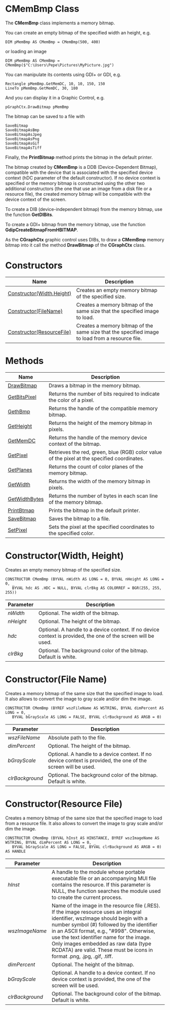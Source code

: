 # CMemBmp Class

The **CMemBmp** class implements a memory bitmap.

You can create an empty bitmap of the specified width an height, e.g.

```
DIM pMemBmp AS CMemBmp = CMemBmp(500, 400)
```

or loading an image

```
DIM pMemBmp AS CMemBmp = CMemBmp($"C:\Users\Pepe\Pictures\MyPicture.jpg")
```

You can manipulate its contents using GDI+ or GDI, e.g.

```
Rectangle pMemBmp.GetMemDC, 10, 10, 150, 150
LineTo pMemBmp.GetMemDC, 30, 180
```

And you can display it in a Graphic Control, e.g.

```
pGraphCtx.DrawBitmap pMemBmp
```

The bitmap can be saved to a file with

```
SaveBitmap
SaveBitmapAsBmp
SaveBitmapAsJpeg
SaveBitmapAsPng
SaveBitmapAsGif
SaveBitmapAsTiff
```

Finally, the **PrintBitmap** method prints the bitmap in the default printer.

The bitmap created by **CMemBmp** is a DDB (Device-Dependent Bitmap), compatible with the device that is associated with the specified device context (hDC parameter of the default constructor). If no device context is specified or the memory bitmap is constructed using the other two additional constructors (the one that use an image from a disk file or a resource file), the created memory bitmap will be compatible with the device context of the screen.

To create a DIB (device-independent bitmap) from the memory bitmap, use the function **GetDIBits**.

To create a GDI+ bitmap from the memory bitmap, use the function **GdipCreateBitmapFromHBITMAP**.

As the **CGraphCtx** graphic control uses DIBs, to draw a **CMemBmp** memory bitmap into it call the method **DrawBitmap** of the **CGraphCtx** class.

# Constructors

| Name       | Description |
| ---------- | ----------- |
| [Constructor(Width,Height)](#Constructor1) | Creates an empty memory bitmap of the specified size. |
| [Constructor(FileName)](#Constructor2) | Creates a memory bitmap of the same size that the specified image to load. |
| [Constructor(ResourceFile)](#Constructor3) | Creates a memory bitmap of the same size that the specified image to load from a resource file. |

# Methods

| Name       | Description |
| ---------- | ----------- |
| [DrawBitmap](#DrawBitmap) | Draws a bitmap in the memory bitmap. |
| [GetBitsPixel](#GetBitsPixel) | Returns the number of bits required to indicate the color of a pixel. |
| [GethBmp](#GethBmp) | Returns the handle of the compatible memory bitmap. |
| [GetHeight](#GetHeight) | Returns the height of the memory bitmap in pixels. |
| [GetMemDC](#GetMemDC) | Returns the handle of the memory device context of the bitmap. |
| [GetPixel](#GetPixel) | Retrieves the red, green, blue (RGB) color value of the pixel at the specified coordinates. |
| [GetPlanes](#GetPlanes) | Returns the count of color planes of the memory bitmap. |
| [GetWidth](#GetWidth) | Returns the width of the memory bitmap in pixels. |
| [GetWidthBytes](#GetWidthBytes) | Returns the number of bytes in each scan line of the memory bitmap. |
| [PrintBtmap](#PrintBtmap) | Prints the bitmap in the default printer. |
| [SaveBitmap](#SaveBitmap) | Saves the bitmap to a file. |
| [SetPixel](#SetPixel) | Sets the pixel at the specified coordinates to the specified color. |

# <a name="Constructor1"></a>Constructor(Width, Height)

Creates an empty memory bitmap of the specified size.

```
CONSTRUCTOR CMemBmp (BYVAL nWidth AS LONG = 0, BYVAL nHeight AS LONG = 0, _
   BYVAL hdc AS .HDC = NULL, BYVAL clrBkg AS COLORREF = BGR(255, 255, 255))
```

| Parameter  | Description |
| ---------- | ----------- |
| *nWidth* | Optional. The width of the bitmap. |
| *nHeight* | Optional. The height of the bitmap. |
| *hdc* | Optional. A handle to a device context. If no device context is provided, the one of the screen will be used. |
| *clrBkg* | Optional. The background color of the bitmap. Default is white. |

# <a name="Constructor2"></a>Constructor(File Name)

Creates a memory bitmap of the same size that the specified image to load. It also allows to convert the image to gray scale and/or dim the image.

```
CONSTRUCTOR CMemBmp (BYREF wszFileName AS WSTRING, BYVAL dimPercent AS LONG = 0, _
   BYVAL bGrayScale AS LONG = FALSE, BYVAL clrBackground AS ARGB = 0)
```

| Parameter  | Description |
| ---------- | ----------- |
| *wszFileName* | Absolute path to the file. |
| *dimPercent* | Optional. The height of the bitmap. |
| *bGrayScale* | Optional. A handle to a device context. If no device context is provided, the one of the screen will be used. |
| *clrBackground* | Optional. The background color of the bitmap. Default is white. |

# <a name="Constructor3"></a>Constructor(Resource File)

Creates a memory bitmap of the same size that the specified image to load from a resource file. It also allows to convert the image to gray scale and/or dim the image.

```
CONSTRUCTOR CMemBmp (BYVAL hInst AS HINSTANCE, BYREF wszImageName AS WSTRING, BYVAL dimPercent AS LONG = 0, _
   BYVAL bGrayScale AS LONG = FALSE, BYVAL clrBackground AS ARGB = 0) AS HANDLE
```

| Parameter  | Description |
| ---------- | ----------- |
| *hInst* | A handle to the module whose portable executable file or an accompanying MUI file contains the resource. If this parameter is NULL, the function searches the module used to create the current process. |
| *wszImageName* | Name of the image in the resource file (.RES). If the image resource uses an integral identifier, wszImage should begin with a number symbol (#) followed by the identifier in an ASCII format, e.g., "#998". Otherwise, use the text identifier name for the image. Only images embedded as raw data (type RCDATA) are valid. These must be icons in format .png, .jpg, .gif, .tiff. |
| *dimPercent* | Optional. The height of the bitmap. |
| *bGrayScale* | Optional. A handle to a device context. If no device context is provided, the one of the screen will be used. |
| *clrBackground* | Optional. The background color of the bitmap. Default is white. |
